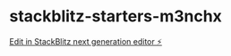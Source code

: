 # stackblitz-starters-m3nchx

[Edit in StackBlitz next generation editor ⚡️](https://stackblitz.com/~/github.com/zrubio/stackblitz-starters-m3nchx)